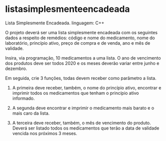 # listasimplesmenteencadeada
Lista Simplesmente Encadeada. 
linguagem: C++

O projeto deverá ser uma lista simplesmente encadeada com os seguintes dados a respeito de remédios: 
código e nome do medicamento, nome do laboratório, princípio ativo, preço de compra e de venda, ano e mês de validade.

Insira, via programação, 10 medicamentos a uma lista. 
O ano de vencimento dos produtos deve ser todos 2020 e os meses deverão variar entre junho e dezembro.

Em seguida, crie 3 funções, todas devem receber como parâmetro a lista.

1) A primeira deve receber, também, o nome do princípio ativo, encontrar e imprimir 
todos os medicamentos que tenham o princípio ativo informado.

2) A segunda deve encontrar e imprimir o medicamento mais barato e o mais caro da lista.

3) A terceira deve receber, também, o mês de vencimento do produto. 
Deverá ser listado todos os medicamentos que terão a data de validade vencida nos próximos 3 meses.
